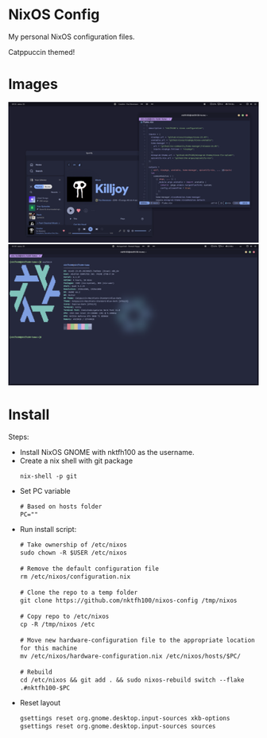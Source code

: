 
# NixOS Config

My personal NixOS configuration files.

Catppuccin themed!

# Images

![](assets/screenshot_1.png)
![](assets/screenshot_2.png)


# Install

Steps:

* Install NixOS GNOME with nktfh100 as the username.
* Create a nix shell with git package
    ```
    nix-shell -p git
    ```
* Set PC variable
    ```
    # Based on hosts folder
    PC=""
    ```
* Run install script:
    ```
    # Take ownership of /etc/nixos
    sudo chown -R $USER /etc/nixos

    # Remove the default configuration file
    rm /etc/nixos/configuration.nix

    # Clone the repo to a temp folder
    git clone https://github.com/nktfh100/nixos-config /tmp/nixos

    # Copy repo to /etc/nixos
    cp -R /tmp/nixos /etc

    # Move new hardware-configuration file to the appropriate location for this machine
    mv /etc/nixos/hardware-configuration.nix /etc/nixos/hosts/$PC/

    # Rebuild
    cd /etc/nixos && git add . && sudo nixos-rebuild switch --flake .#nktfh100-$PC
    ```
* Reset layout
    ```
    gsettings reset org.gnome.desktop.input-sources xkb-options
    gsettings reset org.gnome.desktop.input-sources sources
    ```